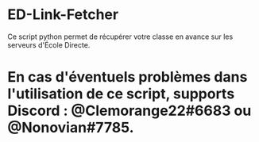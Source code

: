 # ED-Link-Fetcher

Ce script python permet de récupérer votre classe en avance sur les serveurs d'École Directe.

En cas d'éventuels problèmes dans l'utilisation de ce script, supports Discord : @Clemorange22#6683 ou @Nonovian#7785.
=======

